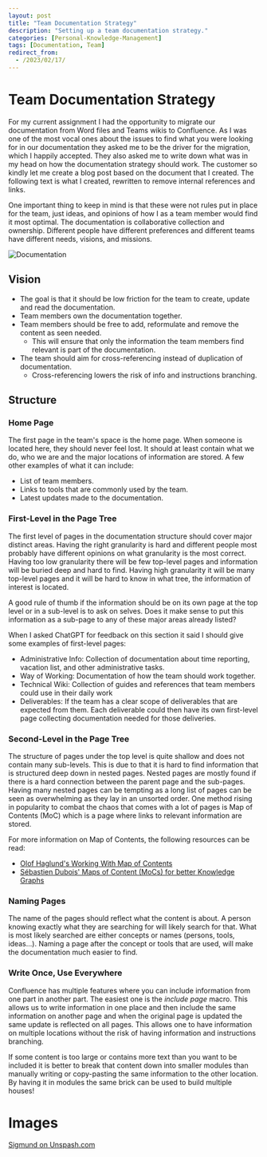```yaml
---
layout: post
title: "Team Documentation Strategy"
description: "Setting up a team documentation strategy."
categories: [Personal-Knowledge-Management]
tags: [Documentation, Team]
redirect_from:
  - /2023/02/17/
---
```


# Team Documentation Strategy

For my current assignment I had the opportunity to migrate our documentation from Word files and Teams wikis to Confluence. As I was one of the most vocal ones about the issues to find what you were looking for in our documentation they asked me to be the driver for the migration, which I happily accepted. They also asked me to write down what was in my head on how the documentation strategy should work. The customer so kindly let me create a blog post based on the document that I created. The following text is what I created, rewritten to remove internal references and links.

One important thing to keep in mind is that these were not rules put in place for the team, just ideas, and opinions of how I as a team member would find it most optimal. The documentation is collaborative collection and ownership. Different people have different preferences and different teams have different needs, visions, and missions.

![Documentation]({{site.url}}/assets/images/documentation.jpg)

## Vision
- The goal is that it should be low friction for the team to create, update and read the documentation.
- Team members own the documentation together.
- Team members should be free to add, reformulate and remove the content as seen needed.
	- This will ensure that only the information the team members find relevant is part of the documentation.
- The team should aim for cross-referencing instead of duplication of documentation.
	- Cross-referencing lowers the risk of info and instructions branching.

## Structure

### Home Page
The first page in the team's space is the home page. When someone is located here, they should never feel lost. It should at least contain what we do, who we are and the major locations of information are stored. A few other examples of what it can include:
- List of team members.
- Links to tools that are commonly used by the team.
- Latest updates made to the documentation.

### First-Level in the Page Tree
The first level of pages in the documentation structure should cover major distinct areas. Having the right granularity is hard and different people most probably have different opinions on what granularity is the most correct. Having too low granularity there will be few top-level pages and information will be buried deep and hard to find. Having high granularity it will be many top-level pages and it will be hard to know in what tree, the information of interest is located.

A good rule of thumb if the information should be on its own page at the top level or in a sub-level is to ask on selves. Does it make sense to put this information as a sub-page to any of these major areas already listed?

When I asked ChatGPT for feedback on this section it said I should give some examples of first-level pages:
- Administrative Info: Collection of documentation about time reporting, vacation list, and other administrative tasks.
- Way of Working: Documentation of how the team should work together.
- Technical Wiki: Collection of guides and references that team members could use in their daily work
- Deliverables: If the team has a clear scope of deliverables that are expected from them. Each deliverable could then have its own first-level page collecting documentation needed for those deliveries.

### Second-Level in the Page Tree
The structure of pages under the top level is quite shallow and does not contain many sub-levels. This is due to that it is hard to find information that is structured deep down in nested pages. Nested pages are mostly found if there is a hard connection between the parent page and the sub-pages. Having many nested pages can be tempting as a long list of pages can be seen as overwhelming as they lay in an unsorted order. One method rising in popularity to combat the chaos that comes with a lot of pages is Map of Contents (MoC) which is a page where links to relevant information are stored.

For more information on Map of Contents, the following resources can be read:
- [Olof Haglund's Working With Map of Contents](https://olofhaglund.name/blog/2022/10/15/Working-With-Map-of-Contents/)
- [Sébastien Dubois' Maps of Content (MoCs) for better Knowledge Graphs](https://dsebastien.net/blog/2022-05-15-maps-of-content)

### Naming Pages
The name of the pages should reflect what the content is about. A person knowing exactly what they are searching for will likely search for that. What is most likely searched are either concepts or names (persons, tools, ideas...). Naming a page after the concept or tools that are used, will make the documentation much easier to find.

### Write Once, Use Everywhere
Confluence has multiple features where you can include information from one part in another part. The easiest one is the *include page* macro. This allows us to write information in one place and then include the same information on another page and when the original page is updated the same update is reflected on all pages. This allows one to have information on multiple locations without the risk of having information and instructions branching.

If some content is too large or contains more text than you want to be included it is better to break that content down into smaller modules than manually writing or copy-pasting the same information to the other location. By having it in modules the same brick can be used to build multiple houses!

# Images
[Sigmund on Unspash.com](https://unsplash.com/photos/k3Y2iBBCag8?utm_source=unsplash&utm_medium=referral&utm_content=creditShareLink)
